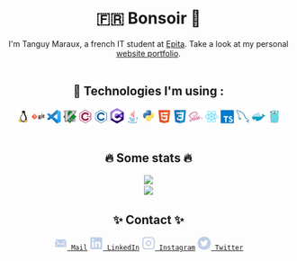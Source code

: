 <div align="center">
    <h1> 🇫🇷 Bonsoir 👋 </h1>
    I'm Tanguy Maraux, a french IT student at <a href="https://github.com/epita">Epita</a>.
    Take a look at my personal <a href="https://tanguymaraux.com/">website portfolio</a>.
    <br/>
    <br/>
</div>

<div align="center">
    <h2>🔧 Technologies I'm using :</h2>
    <code><img width="24" src="./src/linux.svg" /></code>
    <code><img width="24" src="./src/git.svg" /></code>
    <code><img width="24" src="./src/vscode.svg" /></code>
    <code><img width="24" src="./src/vim.svg" /></code>
    <code><img width="24" src="./src/c++.svg" /></code>
    <code><img width="24" src="./src/c.svg" /></code>
    <code><img width="24" src="./src/csharp.svg" /></code>
    <code><img width="24" src="./src/java.svg" /></code>
    <code><img width="24" src="./src/python.svg" /></code>
    <code><img width="24" src="./src/html.svg" /></code>
    <code><img width="24" src="./src/css.svg" /></code>
    <code><img width="24" src="./src/sass.svg" /></code>
    <code><img width="24" src="./src/react.svg" /></code>
    <code><img width="24" src="./src/typescript.svg" /></code>
    <code><img width="24" src="./src/mysql.svg" /></code>
    <code><img width="24" src="./src/docker.svg" /></code>
    <code><img width="24" src="./src/go.svg" /></code>
    <br/>
    <br/>
</div>

<div align="center">
    <h2>🔥 Some stats 🔥</h2>
    <img src="https://github-readme-stats.vercel.app/api?username=tanguymaraux&count_private=true&show_icons=true&theme=dracula"/>
    <br/>
    <img src="https://github-readme-stats.vercel.app/api/top-langs/?username=tanguymaraux&layout=compact&langs_count=10"/>
</div>

<div align="center">
<h2>✨ Contact ✨</h2>
    <code><a href="mailto:tanguy.maraux@gmail.com" title="Email"><img width="24" src="./src/mail.svg"> Mail</a></code>
    <code><a href="https://www.linkedin.com/in/tanguy-maraux/" title="LinkedIn Profile" target="_blank" rel="noopener noreferrer"><img width="24" src="./src/linkedin.svg"> LinkedIn</a></code>
    <code><a href="https://www.instagram.com/guytanlalegende/" title="Instagram Profile" target="_blank" rel="noopener noreferrer"><img width="24" src="./src/insta.svg"> Instagram</a></code>
    <code><a href="https://twitter.com/Guytanlalegende" title="Twitter Profile" target="_blank" rel="noopener noreferrer"><img width="24" src="./src/twitter.svg"> Twitter</a></code>
</div>
